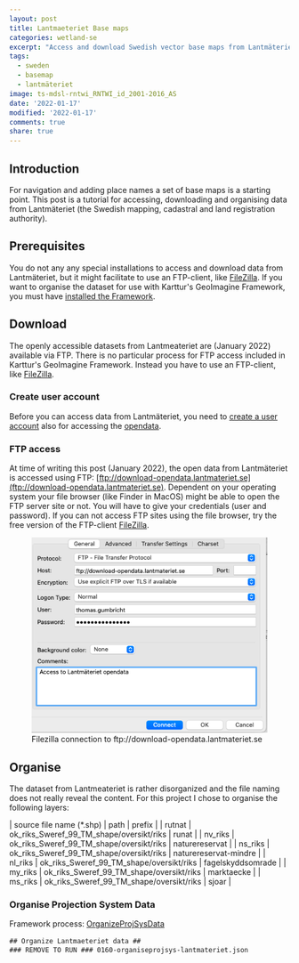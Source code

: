 ```yaml
---
layout: post
title: Lantmaeteriet Base maps
categories: wetland-se
excerpt: "Access and download Swedish vector base maps from Lantmäteriet"
tags:
  - sweden
  - basemap
  - lantmäteriet
image: ts-mdsl-rntwi_RNTWI_id_2001-2016_AS
date: '2022-01-17'
modified: '2022-01-17'
comments: true
share: true
---
```


## Introduction

For navigation and adding place names a set of base maps is a starting point. This post is a tutorial for accessing, downloading and organising data from Lantmäteriet (the Swedish mapping, cadastral and land registration authority).

## Prerequisites

You do not any any special installations to access and download data from Lantmäteriet, but it might facilitate to use an FTP-client, like [FileZilla](https://filezilla-project.org). If you want to organise the dataset for use with Karttur's GeoImagine Framework, you must have [installed the Framework](https://karttur.github.io/geoimagine03-docs-main/).

## Download

The openly accessible datasets from Lantmeateriet are (January 2022) available via FTP. There is no particular process for FTP access included in Karttur's GeoImagine Framework. Instead you have to use an FTP-client, like [FileZilla](https://filezilla-project.org).

### Create user account

Before you can access data from Lantmäteriet, you need to [create a user account](https://opendata.lantmateriet.se/#register) also for accessing the [opendata](https://www.lantmateriet.se/sv/Kartor-och-geografisk-information/oppna-data/).

### FTP access

At time of writing this post (January 2022), the open data from Lantmäteriet is accessed using FTP: [ftp://download-opendata.lantmateriet.se](ftp://download-opendata.lantmateriet.se). Dependent on your operating system your file browser (like <span class='app'>Finder</span> in MacOS) might be able to open the FTP server site or not. You will have to give your credentials (user and password). If you can not access FTP sites using the file browser, try the free version of the FTP-client [FileZilla](https://filezilla-project.org).

<figure>
<img src="../../images/filezilla_lmv-opendata.png">
<figcaption> Filezilla connection to ftp://download-opendata.lantmateriet.se</figcaption>
</figure>

## Organise

The dataset from Lantmeateriet is rather disorganized and the file naming does not really reveal the content. For this project I chose to organise the following layers:

| source file name (*.shp) | path | prefix |
| rutnat | ok_riks_Sweref_99_TM_shape/oversikt/riks | runat |
| nv_riks | ok_riks_Sweref_99_TM_shape/oversikt/riks | naturereservat |
| ns_riks | ok_riks_Sweref_99_TM_shape/oversikt/riks | naturereservat-mindre |
| nl_riks | ok_riks_Sweref_99_TM_shape/oversikt/riks | fagelskyddsomrade |
| my_riks | ok_riks_Sweref_99_TM_shape/oversikt/riks |  marktaecke |
| ms_riks | ok_riks_Sweref_99_TM_shape/oversikt/riks | sjoar |

### Organise Projection System Data

Framework process: [OrganizeProjSysData](#)

```
## Organize Lantmaeteriet data ##
### REMOVE TO RUN ### 0160-organiseprojsys-lantmateriet.json
```
